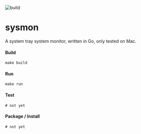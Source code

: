 ![build](https://github.com/<OWNER>/<REPOSITORY>/actions/workflows/release.yml/badge.svg)

# sysmon
A system tray system monitor, written in Go, only tested on Mac.

#### Build
```
make build
```

#### Run
```
make run
```

#### Test
```
# not yet
```

#### Package / Install
```
# not yet
```
